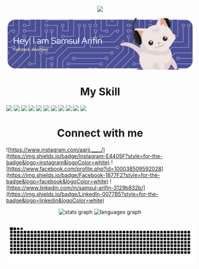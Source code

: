 
<p align="center">
    <img src="https://komarev.com/ghpvc/?username=Samsularifin01&label=Profile%20views&color=0e75b6&style=flat">
</p>

![foto saya](img/github-header-banner.png)



<h1 align ="center"> My Skill</h1>
<img src="https://img.shields.io/badge/Duolingo-58CC02?style=for-the-badge&logo=Duolingo&logoColor=white" /> <img src="https://img.shields.io/badge/Dart-0175C2?style=for-the-badge&logo=dart&logoColor=white" /> <img src="https://img.shields.io/badge/HTML5-E34F26?style=for-the-badge&logo=html5&logoColor=white" /> <img src="https://img.shields.io/badge/Python-FFD43B?style=for-the-badge&logo=python&logoColor=blue" /> <img src="https://img.shields.io/badge/TensorFlow-FF6F00?style=for-the-badge&logo=TensorFlow&logoColor=white" /> <img src="https://img.shields.io/badge/ChatGPT-74aa9c?style=for-the-badge&logo=openai&logoColor=white" /> <img src="https://img.shields.io/badge/Claude-D97757?style=for-the-badge&logo=claude&logoColor=white" /> <img src="https://img.shields.io/badge/Microsoft_Office-D83B01?style=for-the-badge&logo=microsoft-office&logoColor=white"/> <img src="https://img.shields.io/badge/Flutter-02569B?style=for-the-badge&logo=flutter&logoColor=white" /> <img src="https://img.shields.io/badge/Laravel-FF2D20?style=for-the-badge&logo=laravel&logoColor=white" /> <img src="https://img.shields.io/badge/PHP-777BB4?style=for-the-badge&logo=php&logoColor=white" />

<h1 align ="center"> Connect with me </h1>

![https://www.instagram.com/aarii.____/](https://img.shields.io/badge/Instagram-E4405F?style=for-the-badge&logo=instagram&logoColor=white) ![https://www.facebook.com/profile.php?id=100038509592028](https://img.shields.io/badge/Facebook-1877F2?style=for-the-badge&logo=facebook&logoColor=white) ![https://www.linkedin.com/in/samsul-arifin-3129b832b/](https://img.shields.io/badge/LinkedIn-0077B5?style=for-the-badge&logo=linkedin&logoColor=white)

<div align="center">
  <img src="https://github-readme-stats.vercel.app/api?username=SamsulArifin01&hide_title=false&hide_rank=false&show_icons=true&include_all_commits=true&count_private=true&disable_animations=false&theme=dracula&locale=en&hide_border=false&order=1" height="150" alt="stats graph"  />
  <img src="https://github-readme-stats.vercel.app/api/top-langs?username=SamsulArifin01&locale=en&hide_title=false&layout=compact&card_width=320&langs_count=5&theme=dracula&hide_border=false&order=2" height="150" alt="languages graph"  />
</div>

###

<img src="https://raw.githubusercontent.com/SamsulArifin01/SamsulArifin01/output/snake.svg" alt="Snake animation" />

### 
